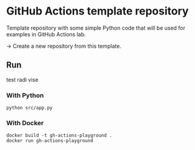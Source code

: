# GitHub Actions template repository
Template repository with some simple Python code that will be used for examples in GitHub Actions lab.

&#8594; Create a new repository from this template.
## Run

test radi vise

### With Python
```
python src/app.py
```
### With Docker
```
docker build -t gh-actions-playground .
docker run gh-actions-playground
```
